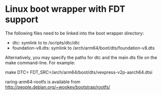 # Linux boot wrapper with FDT support

The following files need to be linked into the boot wrapper directory:

- dtc: symlink to to <linux-build-dir>/scripts/dtc/dtc
- foundation-v8.dts: symlink to <linux-src-dir>/arch/arm64/boot/dts/foundation-v8.dts

Alternatively, you may specify the paths for dtc and the main dts file
on the make command-line. For example:

make DTC=<path-to-dtc> FDT_SRC=<linux-src-dir>/arch/arm64/boot/dts/vexpress-v2p-aarch64.dtsi

raring-arm64-rootfs is available from http://people.debian.org/~wookey/bootstrap/rootfs/

